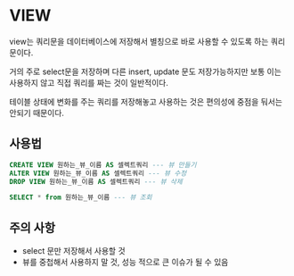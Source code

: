 # VIEW

view는 쿼리문을 데이터베이스에 저장해서 별칭으로 바로 사용할 수 있도록 하는 쿼리문이다.

거의 주로 select문을 저장하며 다른 insert, update 문도 저장가능하지만 보통 이는 사용하지 않고 직접 쿼리를 짜는 것이 일반적이다.

테이블 상태에 변화를 주는 쿼리를 저장해놓고 사용하는 것은 편의성에 중점을 둬서는 안되기 때문이다.

## 사용법
```sql
CREATE VIEW 원하는_뷰_이름 AS 셀렉트쿼리 --- 뷰 만들기
ALTER VIEW 원하는_뷰_이름 AS 셀렉트쿼리 --- 뷰 수정
DROP VIEW 원하는_뷰_이름 AS 셀렉트쿼리 --- 뷰 삭제

SELECT * from 원하는_뷰_이름 --- 뷰 조회
```
## 주의 사항
- select 문만 저장해서 사용할 것
- 뷰를 중첩해서 사용하지 말 것, 성능 적으로 큰 이슈가 될 수 있음